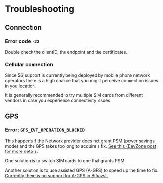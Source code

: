 # Troubleshooting

## Connection

### Error code `-22`

Double check the clientID, the endpoint and the certificates.

### Cellular connection

Since 5G support is currently being deployed by mobile phone network operators
there is a high chance that you might perceive connection issues in you
location.

It is generally recommended to try multiple SIM cards from different vendors in
case you experience connectivity issues.

## GPS

### Error: `GPS_EVT_OPERATION_BLOCKED`

This happens if the Network provider does not grant PSM (power savings mode) and
the GPS takes too long to acquire a fix.
[See this {DevZone post for more details](https://devzone.nordicsemi.com/f/nordic-q-a/51962/gps-and-lte-issue/210272#210272).

One solution is to switch SIM cards to one that grants PSM.

Another solution is to use assisted GPS (A-GPS) to speed up the time to fix.
[Currently there is no support for A-GPS in Bifravst.](https://github.com/bifravst/firmware/issues/8)

